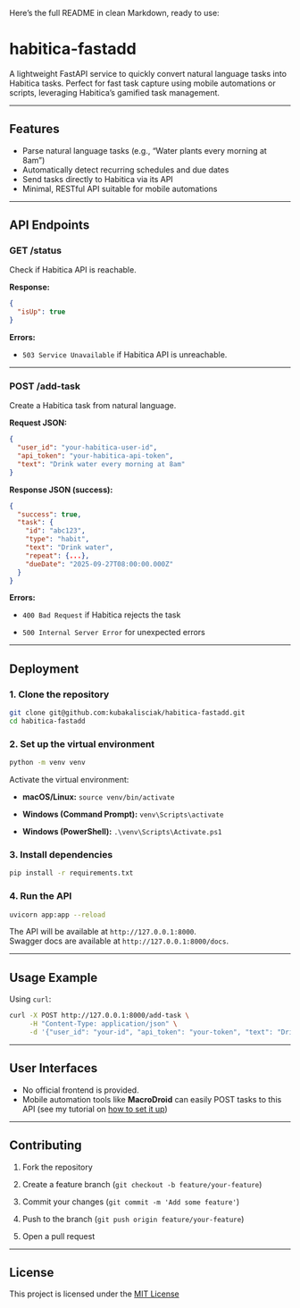 Here’s the full README in clean Markdown, ready to use:

# habitica-fastadd
A lightweight FastAPI service to quickly convert natural language tasks into Habitica tasks. Perfect for fast task capture using mobile automations or scripts, leveraging Habitica’s gamified task management.

---
## Features
- Parse natural language tasks (e.g., “Water plants every morning at 8am”)
- Automatically detect recurring schedules and due dates
- Send tasks directly to Habitica via its API
- Minimal, RESTful API suitable for mobile automations

---
## API Endpoints

### **GET /status**
Check if Habitica API is reachable.

**Response:**
```json
{
  "isUp": true
}
````

**Errors:**

- `503 Service Unavailable` if Habitica API is unreachable.

---
### **POST /add-task**

Create a Habitica task from natural language.

**Request JSON:**

```json
{
  "user_id": "your-habitica-user-id",
  "api_token": "your-habitica-api-token",
  "text": "Drink water every morning at 8am"
}
```

**Response JSON (success):**

```json
{
  "success": true,
  "task": {
    "id": "abc123",
    "type": "habit",
    "text": "Drink water",
    "repeat": {...},
    "dueDate": "2025-09-27T08:00:00.000Z"
  }
}
```

**Errors:**

- `400 Bad Request` if Habitica rejects the task
    
- `500 Internal Server Error` for unexpected errors
    

---

## Deployment

### 1. Clone the repository

```bash
git clone git@github.com:kubakalisciak/habitica-fastadd.git
cd habitica-fastadd
```

### 2. Set up the virtual environment

```bash
python -m venv venv
```

Activate the virtual environment:

- **macOS/Linux:** `source venv/bin/activate`
    
- **Windows (Command Prompt):** `venv\Scripts\activate`
    
- **Windows (PowerShell):** `.\venv\Scripts\Activate.ps1`
    

### 3. Install dependencies

```bash
pip install -r requirements.txt
```

### 4. Run the API

```bash
uvicorn app:app --reload
```

The API will be available at `http://127.0.0.1:8000`.  
Swagger docs are available at `http://127.0.0.1:8000/docs`.

---

## Usage Example

Using `curl`:

```bash
curl -X POST http://127.0.0.1:8000/add-task \
     -H "Content-Type: application/json" \
     -d '{"user_id": "your-id", "api_token": "your-token", "text": "Drink water every morning"}'
```

---

## User Interfaces


- No official frontend is provided.
- Mobile automation tools like **MacroDroid** can easily POST tasks to this API (see my tutorial on [how to set it up](macrodroid.md))
    

---

## Contributing

1. Fork the repository
    
2. Create a feature branch (`git checkout -b feature/your-feature`)
    
3. Commit your changes (`git commit -m 'Add some feature'`)
    
4. Push to the branch (`git push origin feature/your-feature`)
    
5. Open a pull request
    

---

## License

This project is licensed under the [MIT License](LICENSE)